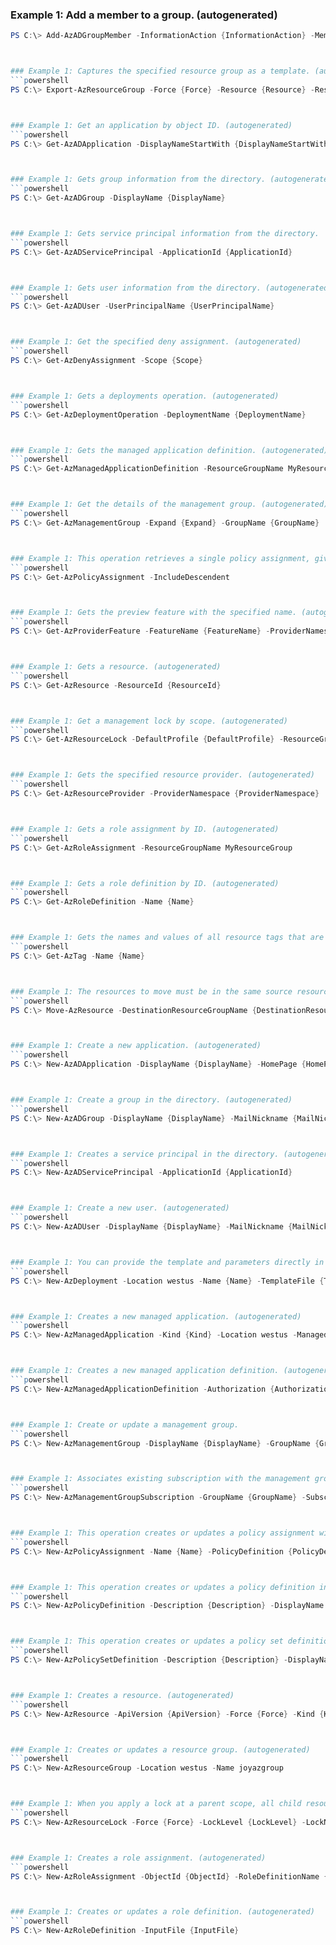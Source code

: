 
### Example 1: Add a member to a group. (autogenerated)
```powershell
PS C:\> Add-AzADGroupMember -InformationAction {InformationAction} -MemberUserPrincipalName {MemberUserPrincipalName} -TargetGroupObjectId {TargetGroupObjectId}



### Example 1: Captures the specified resource group as a template. (autogenerated)
```powershell
PS C:\> Export-AzResourceGroup -Force {Force} -Resource {Resource} -ResourceGroupName MyResourceGroup -SkipAllParameterization {SkipAllParameterization}



### Example 1: Get an application by object ID. (autogenerated)
```powershell
PS C:\> Get-AzADApplication -DisplayNameStartWith {DisplayNameStartWith}



### Example 1: Gets group information from the directory. (autogenerated)
```powershell
PS C:\> Get-AzADGroup -DisplayName {DisplayName}



### Example 1: Gets service principal information from the directory.
```powershell
PS C:\> Get-AzADServicePrincipal -ApplicationId {ApplicationId}



### Example 1: Gets user information from the directory. (autogenerated)
```powershell
PS C:\> Get-AzADUser -UserPrincipalName {UserPrincipalName}



### Example 1: Get the specified deny assignment. (autogenerated)
```powershell
PS C:\> Get-AzDenyAssignment -Scope {Scope}



### Example 1: Gets a deployments operation. (autogenerated)
```powershell
PS C:\> Get-AzDeploymentOperation -DeploymentName {DeploymentName}



### Example 1: Gets the managed application definition. (autogenerated)
```powershell
PS C:\> Get-AzManagedApplicationDefinition -ResourceGroupName MyResourceGroup



### Example 1: Get the details of the management group. (autogenerated)
```powershell
PS C:\> Get-AzManagementGroup -Expand {Expand} -GroupName {GroupName}



### Example 1: This operation retrieves a single policy assignment, given its name and the scope it was created at. (autogenerated)
```powershell
PS C:\> Get-AzPolicyAssignment -IncludeDescendent 



### Example 1: Gets the preview feature with the specified name. (autogenerated)
```powershell
PS C:\> Get-AzProviderFeature -FeatureName {FeatureName} -ProviderNamespace {ProviderNamespace}



### Example 1: Gets a resource. (autogenerated)
```powershell
PS C:\> Get-AzResource -ResourceId {ResourceId}



### Example 1: Get a management lock by scope. (autogenerated)
```powershell
PS C:\> Get-AzResourceLock -DefaultProfile {DefaultProfile} -ResourceGroupName MyResourceGroup -ResourceName {ResourceName} -ResourceType {ResourceType}



### Example 1: Gets the specified resource provider. (autogenerated)
```powershell
PS C:\> Get-AzResourceProvider -ProviderNamespace {ProviderNamespace}



### Example 1: Gets a role assignment by ID. (autogenerated)
```powershell
PS C:\> Get-AzRoleAssignment -ResourceGroupName MyResourceGroup



### Example 1: Gets a role definition by ID. (autogenerated)
```powershell
PS C:\> Get-AzRoleDefinition -Name {Name}



### Example 1: Gets the names and values of all resource tags that are defined in a subscription. (autogenerated)
```powershell
PS C:\> Get-AzTag -Name {Name}



### Example 1: The resources to move must be in the same source resource group.
```powershell
PS C:\> Move-AzResource -DestinationResourceGroupName {DestinationResourceGroupName} -Force {Force} -ResourceId {ResourceId}



### Example 1: Create a new application. (autogenerated)
```powershell
PS C:\> New-AzADApplication -DisplayName {DisplayName} -HomePage {HomePage} -IdentifierUris {IdentifierUris} -Password {Password}



### Example 1: Create a group in the directory. (autogenerated)
```powershell
PS C:\> New-AzADGroup -DisplayName {DisplayName} -MailNickname {MailNickname}



### Example 1: Creates a service principal in the directory. (autogenerated)
```powershell
PS C:\> New-AzADServicePrincipal -ApplicationId {ApplicationId}



### Example 1: Create a new user. (autogenerated)
```powershell
PS C:\> New-AzADUser -DisplayName {DisplayName} -MailNickname {MailNickname} -Password {Password} -UserPrincipalName {UserPrincipalName}



### Example 1: You can provide the template and parameters directly in the request or link to JSON files. (autogenerated)
```powershell
PS C:\> New-AzDeployment -Location westus -Name {Name} -TemplateFile {TemplateFile} -TemplateParameterObject {TemplateParameterObject}



### Example 1: Creates a new managed application. (autogenerated)
```powershell
PS C:\> New-AzManagedApplication -Kind {Kind} -Location westus -ManagedApplicationDefinitionId {ManagedApplicationDefinitionId} -ManagedResourceGroupName {ManagedResourceGroupName} -Name {Name} -Parameter {Parameter} -ResourceGroupName MyResourceGroup



### Example 1: Creates a new managed application definition. (autogenerated)
```powershell
PS C:\> New-AzManagedApplicationDefinition -Authorization {Authorization} -Description {Description} -DisplayName {DisplayName} -Location westus -LockLevel {LockLevel} -Name {Name} -PackageFileUri {PackageFileUri} -ResourceGroupName MyResourceGroup



### Example 1: Create or update a management group.
```powershell
PS C:\> New-AzManagementGroup -DisplayName {DisplayName} -GroupName {GroupName}



### Example 1: Associates existing subscription with the management group. (autogenerated)
```powershell
PS C:\> New-AzManagementGroupSubscription -GroupName {GroupName} -SubscriptionId (Get-AzContext).Subscription.Id



### Example 1: This operation creates or updates a policy assignment with the given scope and name.
```powershell
PS C:\> New-AzPolicyAssignment -Name {Name} -PolicyDefinition {PolicyDefinition} -Scope {Scope}



### Example 1: This operation creates or updates a policy definition in the given subscription with the given name. (autogenerated)
```powershell
PS C:\> New-AzPolicyDefinition -Description {Description} -DisplayName {DisplayName} -Mode {Mode} -Name {Name} -Parameter {Parameter} -Policy {Policy}



### Example 1: This operation creates or updates a policy set definition in the given subscription with the given name. (autogenerated)
```powershell
PS C:\> New-AzPolicySetDefinition -Description {Description} -DisplayName {DisplayName} -ManagementGroupName {ManagementGroupName} -Metadata {Metadata} -Name {Name} -Parameter {Parameter} -PolicyDefinition {PolicyDefinition}



### Example 1: Creates a resource. (autogenerated)
```powershell
PS C:\> New-AzResource -ApiVersion {ApiVersion} -Force {Force} -Kind {Kind} -Location westus -Properties {Properties} -ResourceGroupName MyResourceGroup -ResourceName {ResourceName} -ResourceType {ResourceType} -Tag {Tag}



### Example 1: Creates or updates a resource group. (autogenerated)
```powershell
PS C:\> New-AzResourceGroup -Location westus -Name joyazgroup



### Example 1: When you apply a lock at a parent scope, all child resources inherit the same lock.
```powershell
PS C:\> New-AzResourceLock -Force {Force} -LockLevel {LockLevel} -LockName {LockName} -LockNotes {LockNotes} -ResourceGroupName MyResourceGroup



### Example 1: Creates a role assignment. (autogenerated)
```powershell
PS C:\> New-AzRoleAssignment -ObjectId {ObjectId} -RoleDefinitionName {RoleDefinitionName} -Scope {Scope}



### Example 1: Creates or updates a role definition. (autogenerated)
```powershell
PS C:\> New-AzRoleDefinition -InputFile {InputFile}


